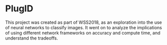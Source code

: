 # PlugID

This project was created as part of WSS2018, as an exploration into the use of neural networks to classify images. It went on to analyze the implications of using different network frameworks on accuracy and compute time, and understand the tradeoffs.
